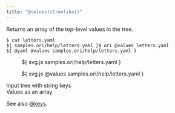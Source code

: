 ```yaml
---
title: "@values([treelike])"
---
```


Returns an array of the top-level values in the tree.

```console
$ cat letters.yaml
${ samples.ori/help/letters.yaml }$ ori @values letters.yaml
${ @yaml @values samples.ori/help/letters.yaml }
```

<div class="sideBySide">
  <figure>
    ${ svg.js samples.ori/help/letters.yaml }
  </figure>
  <figure>
    ${ svg.js @values samples.ori/help/letters.yaml }
  </figure>
  <figcaption>Input tree with string keys</figcaption>
  <figcaption>Values as an array</figcaption>
</div>

See also [@keys](@keys.html).
